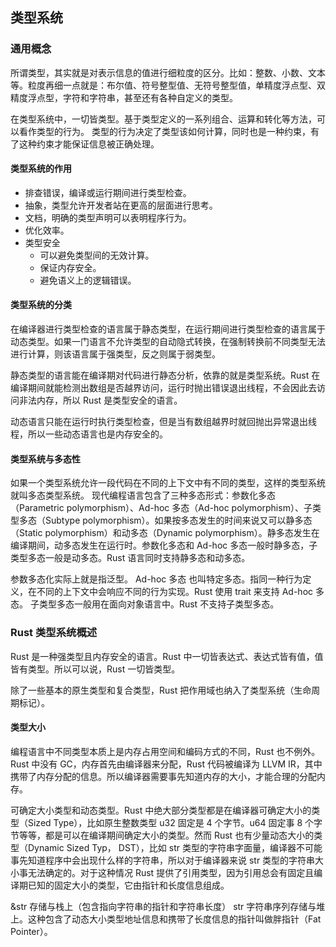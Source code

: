 ## 类型系统

### 通用概念

所谓类型，其实就是对表示信息的值进行细粒度的区分。比如：整数、小数、文本等。粒度再细一点就是：布尔值、符号整型值、无符号整型值，单精度浮点型、双精度浮点型，字符和字符串，甚至还有各种自定义的类型。

在类型系统中，一切皆类型。基于类型定义的一系列组合、运算和转化等方法，可以看作类型的行为。
类型的行为决定了类型该如何计算，同时也是一种约束，有了这种约束才能保证信息被正确处理。

#### 类型系统的作用

- 排查错误，编译或运行期间进行类型检查。
- 抽象，类型允许开发者站在更高的层面进行思考。
- 文档，明确的类型声明可以表明程序行为。
- 优化效率。
- 类型安全
  - 可以避免类型间的无效计算。
  - 保证内存安全。
  - 避免语义上的逻辑错误。

#### 类型系统的分类

在编译器进行类型检查的语言属于静态类型，在运行期间进行类型检查的语言属于动态类型。如果一门语言不允许类型的自动隐式转换，在强制转换前不同类型无法进行计算，则该语言属于强类型，反之则属于弱类型。

静态类型的语言能在编译期对代码进行静态分析，依靠的就是类型系统。Rust 在编译期间就能检测出数组是否越界访问，运行时抛出错误退出线程，不会因此去访问非法内存，所以 Rust 是类型安全的语言。

动态语言只能在运行时执行类型检查，但是当有数组越界时就回抛出异常退出线程，所以一些动态语言也是内存安全的。

#### 类型系统与多态性

如果一个类型系统允许一段代码在不同的上下文中有不同的类型，这样的类型系统就叫多态类型系统。
现代编程语言包含了三种多态形式：参数化多态（Parametric polymorphism）、Ad-hoc 多态（Ad-hoc polymorphism）、子类型多态（Subtype polymorphism）。如果按多态发生的时间来说又可以静多态（Static polymorphism）和动多态（Dynamic polymorphism）。静多态发生在编译期间，动多态发生在运行时。参数化多态和 Ad-hoc 多态一般时静多态，子类型多态一般是动多态。Rust 语言同时支持静多态和动多态。

参数多态化实际上就是指泛型。
Ad-hoc 多态 也叫特定多态。指同一种行为定义，在不同的上下文中会响应不同的行为实现。Rust 使用 trait 来支持 Ad-hoc 多态。
子类型多态一般用在面向对象语言中。Rust 不支持子类型多态。

### Rust 类型系统概述

Rust 是一种强类型且内存安全的语言。Rust 中一切皆表达式、表达式皆有值，值皆有类型。所以可以说，Rust 一切皆类型。

除了一些基本的原生类型和复合类型，Rust 把作用域也纳入了类型系统（生命周期标记）。

#### 类型大小

编程语言中不同类型本质上是内存占用空间和编码方式的不同，Rust 也不例外。Rust 中没有 GC，内存首先由编译器来分配，Rust 代码被编译为 LLVM IR，其中携带了内存分配的信息。所以编译器需要事先知道内存的大小，才能合理的分配内存。

可确定大小类型和动态类型。Rust 中绝大部分类型都是在编译器可确定大小的类型（Sized Type），比如原生整数类型 u32 固定是 4 个字节。u64 固定事 8 个字节等等，都是可以在编译期间确定大小的类型。然而 Rust 也有少量动态大小的类型（Dynamic Sized Typ， DST），比如 str 类型的字符串字面量，编译器不可能事先知道程序中会出现什么样的字符串，所以对于编译器来说 str 类型的字符串大小事无法确定的。对于这种情况 Rust 提供了引用类型，因为引用总会有固定且编译期已知的固定大小的类型，它由指针和长度信息组成。

&str 存储与栈上（包含指向字符串的指针和字符串长度） str 字符串序列存储与堆上。这种包含了动态大小类型地址信息和携带了长度信息的指针叫做胖指针（Fat Pointer）。